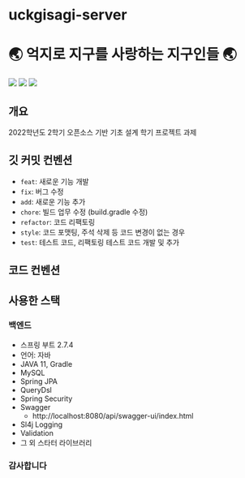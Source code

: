# uckgisagi-server

# 🌏 억지로 지구를 사랑하는 지구인들 🌏
<img src="https://img.shields.io/badge/Spring Boot-6DB33F?style=for-the-badge&logo=Spring Boot&logoColor=white"> <img src="https://img.shields.io/badge/JAVA-007396?style=for-the-badge&logo=JAVA&logoColor=white">
<img src="https://img.shields.io/badge/MYSQL-4479A1?style=for-the-badge&logo=MYSQL&logoColor=white">

## 개요
2022학년도 2학기 오픈소스 기반 기초 설계 학기 프로젝트 과제
## 깃 커밋 컨벤션
* `feat`: 새로운 기능 개발
* `fix`: 버그 수정
* `add`: 새로운 기능 추가
* `chore`: 빌드 업무 수정 (build.gradle 수정)
* `refactor`: 코드 리팩토링
* `style`: 코드 포맷팅, 주석 삭제 등 코드 변경이 없는 경우
* `test`: 테스트 코드, 리팩토링 테스트 코드 개발 및 추가
## 코드 컨벤션


## 사용한 스택
### 백엔드
* 스프링 부트 2.7.4
* 언어: 자바
* JAVA 11, Gradle
* MySQL
* Spring JPA
* QueryDsl
* Spring Security
* Swagger
    * http://localhost:8080/api/swagger-ui/index.html
* Sl4j Logging
* Validation
* 그 외 스타터 라이브러리

### 감사합니다
